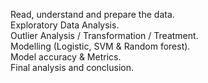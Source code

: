 Read, understand and prepare the data. <br/>
Exploratory Data Analysis. <br/>
Outlier Analysis / Transformation / Treatment. <br/>
Modelling (Logistic, SVM & Random forest). <br/>
Model accuracy & Metrics. <br/>
Final analysis and conclusion. <br/>
